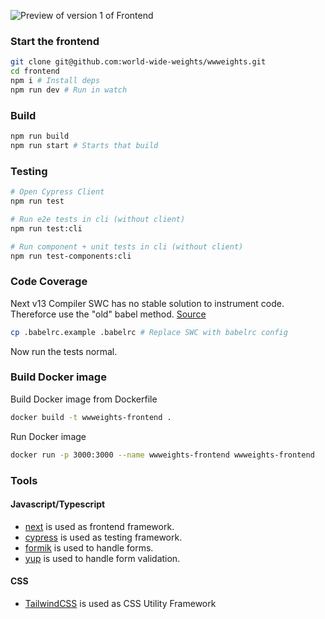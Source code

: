 ![Preview of version 1 of Frontend](https://user-images.githubusercontent.com/47084064/219779311-4a8b9e0d-4221-430c-acc7-09c9f36152a3.png)


### Start the frontend
```sh
git clone git@github.com:world-wide-weights/wwweights.git
cd frontend
npm i # Install deps
npm run dev # Run in watch
```

### Build

```sh
npm run build
npm run start # Starts that build
```
### Testing

```sh
# Open Cypress Client
npm run test 

# Run e2e tests in cli (without client)
npm run test:cli

# Run component + unit tests in cli (without client)
npm run test-components:cli
```

### Code Coverage

Next v13 Compiler SWC has no stable solution to instrument code. Thereforce use the "old" babel method. [Source](https://github.com/vercel/next.js/discussions/30529)

```sh
cp .babelrc.example .babelrc # Replace SWC with babelrc config
```
Now run the tests normal. 

### Build Docker image

Build Docker image from Dockerfile 

```sh
docker build -t wwweights-frontend .
```

Run Docker image 

```sh
docker run -p 3000:3000 --name wwweights-frontend wwweights-frontend
```

### Tools

#### Javascript/Typescript

- [next](https://nextjs.org/) is used as frontend framework.
- [cypress](https://www.cypress.io/) is used as testing framework.
- [formik](https://formik.org/) is used to handle forms.
- [yup](https://www.npmjs.com/package/yup) is used to handle form validation.

#### CSS
- [TailwindCSS](https://tailwindcss.com/) is used as CSS Utility Framework
